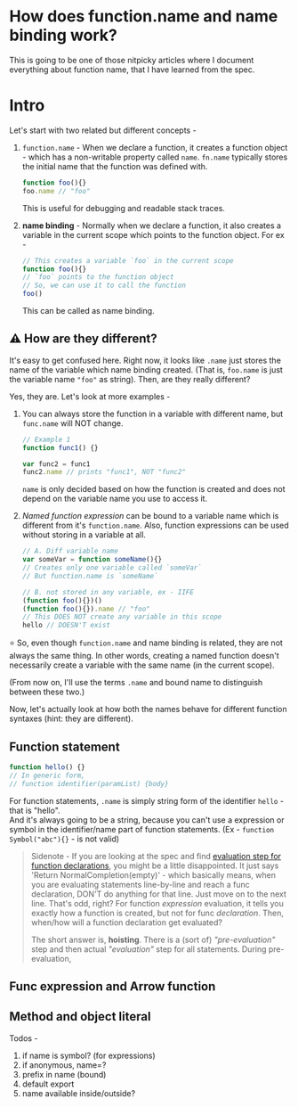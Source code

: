 # How does function.name and name binding work?

This is going to be one of those nitpicky articles where I document everything about function name, that I have learned from the spec.  

# Intro

Let's start with two related but different concepts -
1. `function.name` - When we declare a function, it creates a function object - which has a non-writable property called `name`. `fn.name` typically stores the initial name that the function was defined with.
	```js
	function foo(){}
	foo.name // "foo"
	```
   This is useful for debugging and readable stack traces.  
 
2. **name binding** - Normally when we declare a function, it also creates a variable in the current scope which points to the function object. For ex -
	```js
	// This creates a variable `foo` in the current scope
	function foo(){}
	// `foo` points to the function object
	// So, we can use it to call the function
	foo()
	```
	This can be called as name binding.
	
## ⚠️  **How are they different?** 
It's easy to get confused here. Right now, it looks like `.name` just stores the name of the variable which name binding created. (That is, `foo.name` is just the variable name `"foo"` as string). Then, are they really different?

Yes, they are. Let's look at more examples -

1. You can always store the function in a variable with different name, but `func.name` will NOT change. 
	```js
	// Example 1
	function func1() {}

	var func2 = func1
	func2.name // prints "func1", NOT "func2"
	```
	`name` is only decided based on how the function is created and does not depend on the variable name you use to access it.
	
2. *Named function expression* can be bound to a variable name which is different from it's `function.name`. Also, function expressions can be used without storing in a variable at all.
	```js
	// A. Diff variable name
	var someVar = function someName(){}
	// Creates only one variable called `someVar`
	// But function.name is `someName`
	
	// B. not stored in any variable, ex - IIFE
	(function foo(){})()
	(function foo(){}).name // "foo"
	// This DOES NOT create any variable in this scope
	hello // DOESN'T exist
	```

⭐️ So, even though `function.name` and name binding is related, they are not always the same thing. In other words, creating a named function doesn't necessarily create a variable with the same name (in the current scope).

(From now on, I'll use the terms `.name` and bound name to distinguish between these two.)

Now, let's actually look at how both the names behave for different function syntaxes (hint: they are different).


## Function statement

```js
function hello() {}
// In generic form,
// function identifier(paramList) {body} 
```

For function statements, `.name` is simply string form of the identifier `hello` - that is "hello".  
And it's always going to be a string, because you can't use a expression or symbol in the identifier/name part of function statements. (Ex - `function Symbol("abc"){}` - is not valid) 

> Sidenote - 
> If you are looking at the spec and find [evaluation step for function declarations](https://tc39.es/ecma262/#sec-function-definitions-runtime-semantics-evaluation), you might be a little disappointed. It just says 'Return NormalCompletion(empty)' - which basically means, when you are evaluating statements line-by-line and reach a func declaration, DON'T do anything for that line. Just move on to the next line.
> That's odd, right? For function *expression* evaluation, it tells you exactly how a function is created, but not for func *declaration*. Then, when/how will a function declaration get evaluated?
>  
> The short answer is, **hoisting**. There is a (sort of) *"pre-evaluation"* step and then actual *"evaluation"* step for all statements. During pre-evaluation, 
> 
> 


## Func expression and Arrow function


## Method and object literal

Todos -
1. if name is symbol? (for expressions)
2. if anonymous, name=?
3. prefix in name (bound)
4. default export
5. name available inside/outside?
<!--stackedit_data:
eyJwcm9wZXJ0aWVzIjoiZXh0ZW5zaW9uczpcbiAgcHJlc2V0Oi
BnZm1cbiIsImhpc3RvcnkiOlsyMDU2MzE3OTEzLDIwNTY0NzIz
NDcsLTE0OTkzODY0MDUsMjQ5OTIzMjcyLDM3MTUzMTU5NiwtOT
IyMTY2NDIsMzY0MTYzNzcyLDQ1NjYwODI5OCwtMTI5MTc3MDg4
MSwxMjc1NTA3NTM4LC0xMTY4NjQyOTksMTczNDA5NDQ2OCwtMj
AwODA2MTYzLDExOTE3ODE4NCwtMTUyMTUwMjM0MiwtMTcyNzM1
ODEzNywxODI2MjgyNTAzLC0xNDM4NzY2OTMwLDE4NjQyNDQ3NT
MsOTU5Nzk1MzUyXX0=
-->